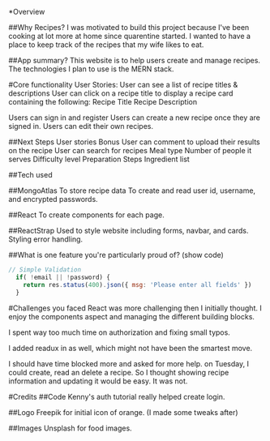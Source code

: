 *Overview

##Why Recipes?
I was motivated to build this project because I've been cooking at lot more at home since quarentine started. I wanted to have a place to keep track of the recipes that my wife likes to eat.

##App summary?
This website is to help users create and manage recipes. The technologies I plan to use is the MERN stack.

#Core functionality
User Stories:
User can see a list of recipe titles & descriptions 
User can click on a recipe title to display a recipe card
containing the following:
Recipe Title
Recipe Description

Users can sign in and register
Users can create a new recipe once they are signed in.
Users can edit their own recipes.

##Next Steps
User stories Bonus
User can comment to upload their results on the recipe
User can search for recipes
Meal type
Number of people it serves
Difficulty level
Preparation Steps
Ingredient list

##Tech used

##MongoAtlas
  To store recipe data
  To create and read user id, username, and encrypted passwords.

##React
  To create components for each page.

##ReactStrap
  Used to style website including forms, navbar, and cards.
  Styling error handling.

##What is one feature you're particularly proud of? (show code)

```Javascript
// Simple Validation
  if( !email || !password) {
    return res.status(400).json({ msg: 'Please enter all fields' })
  }
```
#Challenges you faced
  React was more challenging then I initially thought. I enjoy the components aspect and managing the different building blocks.

  I spent way too much time on authorization and fixing small typos.

  I added readux in as well, which might not have been the smartest move.

  I should have time blocked more and asked for more help. on Tuesday, I could create, read an delete a recipe. So I thought showing recipe information and updating it would be easy. It was not.

#Credits
##Code
  Kenny's auth tutorial really helped create login.

##Logo
  Freepik for initial icon of orange. (I made some tweaks after)

##Images
  Unsplash for food images.

